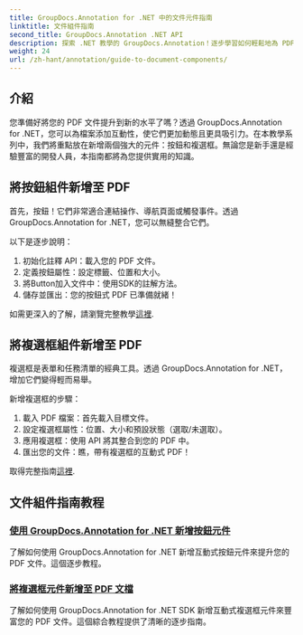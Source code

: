 ```yaml
---
title: GroupDocs.Annotation for .NET 中的文件元件指南
linktitle: 文件組件指南
second_title: GroupDocs.Annotation .NET API
description: 探索 .NET 教學的 GroupDocs.Annotation！逐步學習如何輕鬆地為 PDF 文件添加互動式按鈕和複選框。
weight: 24
url: /zh-hant/annotation/guide-to-document-components/
---
```

## 介紹

您準備好將您的 PDF 文件提升到新的水平了嗎？透過 GroupDocs.Annotation for .NET，您可以為檔案添加互動性，使它們更加動態且更具吸引力。在本教學系列中，我們將重點放在新增兩個強大的元件：按鈕和複選框。無論您是新手還是經驗豐富的開發人員，本指南都將為您提供實用的知識。  

## 將按鈕組件新增至 PDF  

首先，按鈕！它們非常適合連結操作、導航頁面或觸發事件。透過 GroupDocs.Annotation for .NET，您可以無縫整合它們。  

以下是逐步說明：  
1. 初始化註釋 API：載入您的 PDF 文件。  
2. 定義按鈕屬性：設定標籤、位置和大小。  
3. 將Button加入文件中：使用SDK的註解方法。  
4. 儲存並匯出：您的按鈕式 PDF 已準備就緒！  

如需更深入的了解，請瀏覽完整教學[這裡](./adding-button-component/).  

## 將複選框組件新增至 PDF  

複選框是表單和任務清單的經典工具。透過 GroupDocs.Annotation for .NET，增加它們變得輕而易舉。  

新增複選框的步驟：  
1. 載入 PDF 檔案：首先載入目標文件。  
2. 設定複選框屬性：位置、大小和預設狀態（選取/未選取）。  
3. 應用複選框：使用 API 將其整合到您的 PDF 中。  
4. 匯出您的文件：瞧，帶有複選框的互動式 PDF！  

取得完整指南[這裡](./adding-checkbox-component/).  

## 文件組件指南教程
### [使用 GroupDocs.Annotation for .NET 新增按鈕元件](./adding-button-component/)
了解如何使用 GroupDocs.Annotation for .NET 新增互動式按鈕元件來提升您的 PDF 文件。這個逐步教程。
### [將複選框元件新增至 PDF 文檔](./adding-checkbox-component/)
了解如何使用 GroupDocs.Annotation for .NET SDK 新增互動式複選框元件來豐富您的 PDF 文件。這個綜合教程提供了清晰的逐步指南。